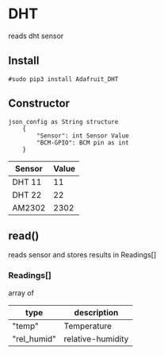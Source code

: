 # DHT
reads dht sensor
## Install
````#sudo pip3 install Adafruit_DHT```` 

## Constructor
```
json_config as String structure
    {
        "Sensor": int Sensor Value
        "BCM-GPIO": BCM pin as int
    }
```
| Sensor | Value |
|---|---|
| DHT 11 | 11 |
| DHT 22 | 22 |
| AM2302 | 2302 |

## read()
reads sensor and stores results in Readings[]
### Readings[]
array of 

| type | description |
|---|---|
| "temp" | Temperature |
| "rel_humid" | relative-humidity |